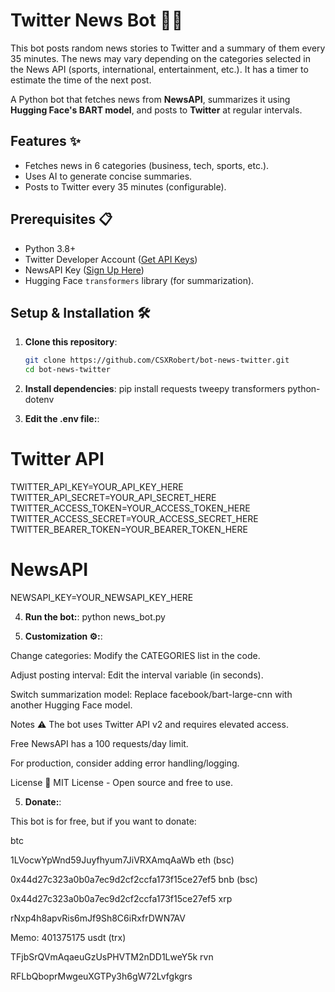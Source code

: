 # Twitter News Bot 🤖📰

This bot posts random news stories to Twitter and a summary of them every 35 minutes. The news may vary depending on the categories selected in the News API (sports, international, entertainment, etc.). It has a timer to estimate the time of the next post.

A Python bot that fetches news from **NewsAPI**, summarizes it using **Hugging Face's BART model**, and posts to **Twitter** at regular intervals.

## Features ✨
- Fetches news in 6 categories (business, tech, sports, etc.).
- Uses AI to generate concise summaries.
- Posts to Twitter every 35 minutes (configurable).

## Prerequisites 📋
- Python 3.8+
- Twitter Developer Account ([Get API Keys](https://developer.twitter.com/))
- NewsAPI Key ([Sign Up Here](https://newsapi.org/))
- Hugging Face `transformers` library (for summarization).

## Setup & Installation 🛠️

1. **Clone this repository**:
   ```bash
   git clone https://github.com/CSXRobert/bot-news-twitter.git
   cd bot-news-twitter


2. **Install dependencies**:
   pip install requests tweepy transformers python-dotenv


3. **Edit the .env file:**:
# Twitter API
TWITTER_API_KEY=YOUR_API_KEY_HERE
TWITTER_API_SECRET=YOUR_API_SECRET_HERE
TWITTER_ACCESS_TOKEN=YOUR_ACCESS_TOKEN_HERE
TWITTER_ACCESS_SECRET=YOUR_ACCESS_SECRET_HERE
TWITTER_BEARER_TOKEN=YOUR_BEARER_TOKEN_HERE

# NewsAPI
NEWSAPI_KEY=YOUR_NEWSAPI_KEY_HERE


4. **Run the bot:**:
python news_bot.py


5. **Customization ⚙️:**:

Change categories: Modify the CATEGORIES list in the code.

Adjust posting interval: Edit the interval variable (in seconds).

Switch summarization model: Replace facebook/bart-large-cnn with another Hugging Face model.

Notes ⚠️
The bot uses Twitter API v2 and requires elevated access.

Free NewsAPI has a 100 requests/day limit.

For production, consider adding error handling/logging.

License 📄
MIT License - Open source and free to use.


5. **Donate:**:

This bot is for free, but if you want to donate:

btc

1LVocwYpWnd59Juyfhyum7JiVRXAmqAaWb
eth (bsc)

0x44d27c323a0b0a7ec9d2cf2ccfa173f15ce27ef5
bnb (bsc)

0x44d27c323a0b0a7ec9d2cf2ccfa173f15ce27ef5
xrp

rNxp4h8apvRis6mJf9Sh8C6iRxfrDWN7AV


Memo: 401375175
usdt (trx)

TFjbSrQVmAqaeuGzUsPHVTM2nDD1LweY5k
rvn

RFLbQboprMwgeuXGTPy3h6gW72Lvfgkgrs
